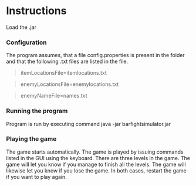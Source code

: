 # Instructions

Load the .jar

### Configuration

The program assumes, that a file config.properties is present in the folder and that the following .txt files are listed in the file.

> itemLocationsFile=itemlocations.txt

> enemyLocationsFile=enemylocations.txt

> enemyNameFile=names.txt

### Running the program

Program is run by executing command java -jar barfightsimulator.jar

### Playing the game

The game starts automatically. The game is played by issuing commands listed in the GUI using the keyboard. There are three levels in the game. The game will let you know if you manage to finish all the levels. The game will likewise let you know if you lose the game. In both cases, restart the game if you want to play again.

